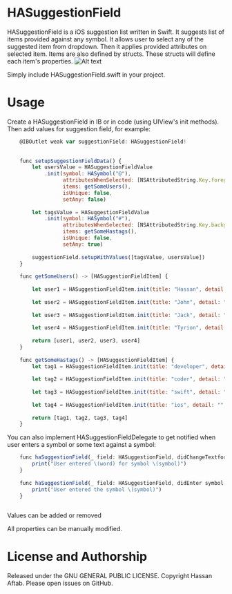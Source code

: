 # HASuggestionField
HASuggestionField is a iOS suggestion list written in Swift. It suggests list of items provided against any symbol. It allows user to select any of the suggested item from dropdown. Then it applies provided attributes on selected item. 
Items are also defined by structs. These structs will define each item's properties. 
![Alt text](https://raw.githubusercontent.com/Hassan-Aftab/HASuggestionField/master/Screen%20Shot.pngtrue "Demo")

Simply include HASuggestionField.swift in your project. 
# Usage

Create a HASuggestionField in IB or in code (using UIView's init methods). Then add values for suggestion field, for example:
```javascript
    @IBOutlet weak var suggestionField: HASuggestionField!
    
    
    func setupSuggestionFieldData() {
        let usersValue = HASuggestionFieldValue
            .init(symbol: HASymbol("@"),
                  attributesWhenSelected: [NSAttributedString.Key.foregroundColor: UIColor.blue], 
                  items: getSomeUsers(), 
                  isUnique: false, 
                  setAny: false)
        
        let tagsValue = HASuggestionFieldValue
            .init(symbol: HASymbol("#"), 
                  attributesWhenSelected: [NSAttributedString.Key.backgroundColor : UIColor.lightGray], 
                  items: getSomeHastags(), 
                  isUnique: false, 
                  setAny: true)
        
        suggestionField.setupWithValues([tagsValue, usersValue])
    }
    
	func getSomeUsers() -> [HASuggestionFieldItem] {
		
		let user1 = HASuggestionFieldItem.init(title: "Hassan", detail: "Hassanpro43@gmail.com", image: nil, imgURL: nil, replaceDetail: false)
		
		let user2 = HASuggestionFieldItem.init(title: "John", detail: "someJohn@gmail.com", image: nil, imgURL: nil, replaceDetail: false)
		
		let user3 = HASuggestionFieldItem.init(title: "Jack", detail: "someJack@gmail.com", image: nil, imgURL: nil, replaceDetail: false)
		
		let user4 = HASuggestionFieldItem.init(title: "Tyrion", detail: "tyrion@gmail.com", image: nil, imgURL: nil, replaceDetail: false)
		
		return [user1, user2, user3, user4]
	}
	
	func getSomeHastags() -> [HASuggestionFieldItem] {
		let tag1 = HASuggestionFieldItem.init(title: "developer", detail: "", image: nil, imgURL: nil, replaceDetail: false)
		
		let tag2 = HASuggestionFieldItem.init(title: "coder", detail: "", image: nil, imgURL: nil, replaceDetail: false)
		
		let tag3 = HASuggestionFieldItem.init(title: "swift", detail: "", image: nil, imgURL: nil, replaceDetail: false)
		
		let tag4 = HASuggestionFieldItem.init(title: "ios", detail: "", image: nil, imgURL: nil, replaceDetail: false)
		
		return [tag1, tag2, tag3, tag4]
	}

```

You can also implement HASuggestionFieldDelegate to get notified when user enters a symbol or some text against a symbol:

```javascript
    func haSuggestionField(_ field: HASuggestionField, didChangeTextfor symbol: String, word: String) {
        print("User entered \(word) for symbol \(symbol)")
    }
    
    func haSuggestionField(_ field: HASuggestionField, didEnter symbol: String) {
        print("User entered the symbol \(symbol)")
    }
    
```

Values can be added or removed

All properties can be manually modified.

# License and Authorship

Released under the GNU GENERAL PUBLIC LICENSE. Copyright Hassan Aftab. Please open issues on GitHub.
